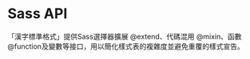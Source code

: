 
 <span lang='en'>Sass API</span>
==================================
「漢字標準格式」提供Sass選擇器擴展 @extend、代碼混用 @mixin、函數 @function及變數等接口，用以簡化樣式表的複雜度並避免重覆的樣式宣告。
